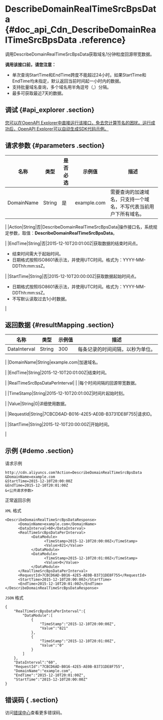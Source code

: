 # DescribeDomainRealTimeSrcBpsData {#doc_api_Cdn_DescribeDomainRealTimeSrcBpsData .reference}

调用DescribeDomainRealTimeSrcBpsData获取域名1分钟粒度回源带宽数据。

 **调用该接口前，请您注意：** 

-   单次查询StartTime和EndTime跨度不能超过24小时。如果StartTime和EndTime均未指定，默认返回当前时间起一小时内的数据。
-   支持批量域名查询，多个域名用半角逗号（,）分隔。
-   最多可获取最近7天的数据。

## 调试 {#api_explorer .section}

[您可以在OpenAPI Explorer中直接运行该接口，免去您计算签名的困扰。运行成功后，OpenAPI Explorer可以自动生成SDK代码示例。](https://api.aliyun.com/#product=Cdn&api=DescribeDomainRealTimeSrcBpsData&type=RPC&version=2018-05-10)

## 请求参数 {#parameters .section}

|名称|类型|是否必选|示例值|描述|
|--|--|----|---|--|
|DomainName|String|是|example.com|需要查询的加速域名，只支持一个域名，不写代表当前用户下所有域名。

 |
|Action|String|否|DescribeDomainRealTimeSrcBpsData|操作接口名，系统规定参数，取值：**DescribeDomainRealTimeSrcBpsData**。

 |
|EndTime|String|否|2015-12-10T20:01:00Z|获取数据的结束时间点。

 -   结束时间需大于起始时间。
-   日期格式按照ISO8601表示法，并使用UTC时间。格式为：YYYY-MM-DDThh:mm:ssZ。

 |
|StartTime|String|否|2015-12-10T20:00:00Z|获取数据起始时间点。

 -   日期格式按照ISO8601表示法，并使用UTC时间。格式为：YYYY-MM-DDThh:mm:ssZ。
-   不写默认读取过去1小时数据。

 |

## 返回数据 {#resultMapping .section}

|名称|类型|示例值|描述|
|--|--|---|--|
|DataInterval|String|300|每条记录的时间间隔，以秒为单位。

 |
|DomainName|String|example.com|加速域名。

 |
|EndTime|String|2015-12-10T20:01:00Z|结束时间。

 |
|RealTimeSrcBpsDataPerInterval| | |每个时间间隔的回源带宽数据。

 |
|TimeStamp|String|2015-12-10T20:01:00Z|时间片起始时刻。

 |
|Value|String|0|详细使用数据。

 |
|RequestId|String|7CBCD6AD-B016-42E5-AE0B-B3731DE8F755|请求ID。

 |
|StartTime|String|2015-12-10T20:00:00Z|开始时间。

 |

## 示例 {#demo .section}

请求示例

``` {#request_demo}
http://cdn.aliyuncs.com?Action=DescribeDomainRealTimeSrcBpsData
&DomainName=example.com
&StartTime=2015-12-10T20:00:00Z
&EndTime=2015-12-10T20:01:00Z
&<公共请求参数>
```

正常返回示例

`XML` 格式

``` {#xml_return_success_demo}
<DescribeDomainRealTimeSrcBpsDataResponse>
	  <DomainName>example.com</DomainName>
	  <DataInterval>60</DataInterval>
	  <RealTimeSrcBpsDataPerInterval>
		    <DataModule>
			      <TimeStamp>2015-12-10T20:00:00Z</TimeStamp>
			      <Value>821</Value>
		    </DataModule>
		    <DataModule>
			      <TimeStamp>2015-12-10T20:01:00Z</TimeStamp>
			      <Value>0</Value>
		    </DataModule>
	  </RealTimeSrcBpsDataPerInterval>
	  <RequestId>7CBCD6AD-B016-42E5-AE0B-B3731DE8F755</RequestId>
	  <StartTime>2015-12-10T20:00:00Z</StartTime>
	  <EndTime>2015-12-10T20:01:00Z</EndTime>
</DescribeDomainRealTimeSrcBpsDataResponse>
```

`JSON` 格式

``` {#json_return_success_demo}
{
	"RealTimeSrcBpsDataPerInterval":{
		"DataModule":[
			{
				"TimeStamp":"2015-12-10T20:00:00Z",
				"Value":"821"
			},
			{
				"TimeStamp":"2015-12-10T20:01:00Z",
				"Value":"0"
			}
		]
	},
	"DataInterval":"60",
	"RequestId":"7CBCD6AD-B016-42E5-AE0B-B3731DE8F755",
	"DomainName":"example.com",
	"EndTime":"2015-12-10T20:01:00Z",
	"StartTime":"2015-12-10T20:00:00Z"
}
```

## 错误码 { .section}

访问[错误中心](https://error-center.aliyun.com/status/product/Cdn)查看更多错误码。

